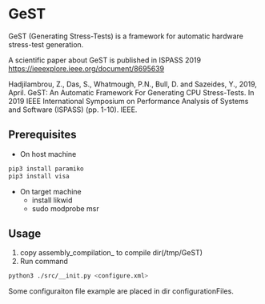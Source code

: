 # GeST

GeST (Generating Stress-Tests) is a framework for automatic hardware stress-test generation.

A scientific paper about GeST is published in ISPASS 2019 https://ieeexplore.ieee.org/document/8695639 

Hadjilambrou, Z., Das, S., Whatmough, P.N., Bull, D. and Sazeides, Y., 2019, April. GeST: An Automatic Framework For Generating CPU Stress-Tests. In 2019 IEEE International Symposium on Performance Analysis of Systems and Software (ISPASS) (pp. 1-10). IEEE.



## Prerequisites

- On host machine

```bash
pip3 install paramiko
pip3 install visa
```

- On target machine
  - install likwid
  - sudo modprobe msr

## Usage
1. copy assembly_compilation_<arch> to compile dir(/tmp/GeST)
2. Run command
```bash
python3 ./src/__init.py <configure.xml>
```

Some configuraiton file example are placed in dir configurationFiles.

